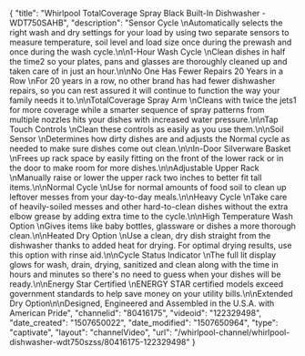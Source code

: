 {
    "title": "Whirlpool TotalCoverage Spray Black Built-In Dishwasher - WDT750SAHB",
    "description": "Sensor Cycle \nAutomatically selects the right wash and dry settings for your load by using two separate sensors to measure temperature, soil level and load size once during the prewash and once during the wash cycle.\n\n1-Hour Wash Cycle \nClean dishes in half the time2 so your plates, pans and glasses are thoroughly cleaned up and taken care of in just an hour.\n\nNo One Has Fewer Repairs 20 Years in a Row \nFor 20 years in a row, no other brand has had fewer dishwasher repairs, so you can rest assured it will continue to function the way your family needs it to.\n\nTotalCoverage Spray Arm \nCleans with twice the jets1 for more coverage while a smarter sequence of spray patterns from multiple nozzles hits your dishes with increased water pressure.\n\nTap Touch Controls \nClean these controls as easily as you use them.\n\nSoil Sensor \nDetermines how dirty dishes are and adjusts the Normal cycle as needed to make sure dishes come out clean.\n\nIn-Door Silverware Basket \nFrees up rack space by easily fitting on the front of the lower rack or in the door to make room for more dishes.\n\nAdjustable Upper Rack \nManually raise or lower the upper rack two inches to better fit tall items.\n\nNormal Cycle \nUse for normal amounts of food soil to clean up leftover messes from your day-to-day meals.\n\nHeavy Cycle \nTake care of heavily-soiled messes and other hard-to-clean dishes without the extra elbow grease by adding extra time to the cycle.\n\nHigh Temperature Wash Option \nGives items like baby bottles, glassware or dishes a more thorough clean.\n\nHeated Dry Option \nUse a clean, dry dish straight from the dishwasher thanks to added heat for drying. For optimal drying results, use this option with rinse aid.\n\nCycle Status Indicator \nThe full lit display glows for wash, drain, drying, sanitized and clean along with the time in hours and minutes so there's no need to guess when your dishes will be ready.\n\nEnergy Star Certified \nENERGY STAR certified models exceed government standards to help save money on your utility bills.\n\nExtended Dry Option\n\nDesigned, Engineered and Assembled in the U.S.A. with American Pride",
    "channelid": "80416175",
    "videoid": "122329498",
    "date_created": "1507650022",
    "date_modified": "1507650964",
    "type": "captivate",
    "layout": "channelVideo",
    "url": "\/whirlpool-channel\/whirlpool-dishwasher-wdt750szss\/80416175-122329498"
}